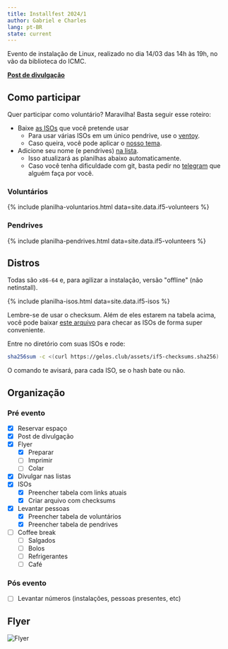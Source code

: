 ```yaml
---
title: Installfest 2024/1
author: Gabriel e Charles
lang: pt-BR
state: current
---
```


Evento de instalação de Linux, realizado no dia 14/03 das 14h às 19h, no vão da
biblioteca do ICMC.

[**Post de divulgação**](/2024/03/01/installfest-2024-1.html)

## Como participar

Quer participar como voluntário? Maravilha! Basta seguir esse roteiro:

- Baixe [as ISOs](#Distros) que você pretende usar
    - Para usar várias ISOs em um único pendrive, use o [ventoy](https://ventoy.net).
    - Caso queira, você pode aplicar o [nosso tema](https://github.com/gelos-icmc/tema-ventoy).
- Adicione seu nome (e pendrives) [na lista](https://github.com/gelos-icmc/site/blob/main/src/_data/if5-volunteers.yml).
    - Isso atualizará as planilhas abaixo automaticamente.
    - Caso você tenha dificuldade com git, basta pedir no [telegram](https://t.me/gelos_geral) que alguém faça por você.

### Voluntários

{% include planilha-voluntarios.html data=site.data.if5-volunteers %}

### Pendrives

{% include planilha-pendrives.html data=site.data.if5-volunteers %}


## Distros

Todas são `x86-64` e, para agilizar a instalação, versão "offline" (não
netinstall).

{% include planilha-isos.html data=site.data.if5-isos %}

Lembre-se de usar o checksum. Além de eles estarem na tabela acima, você pode
baixar [este arquivo](/assets/if5-checksums.sha256) para checar as ISOs de
forma super conveniente.

Entre no diretório com suas ISOs e rode:

```bash
sha256sum -c <(curl https://gelos.club/assets/if5-checksums.sha256)
```

O comando te avisará, para cada ISO, se o hash bate ou não.

## Organização

### Pré evento

- [x] Reservar espaço
- [x] Post de divulgação
- [x] Flyer
    - [x] Preparar
    - [ ] Imprimir
    - [ ] Colar
- [x] Divulgar nas listas
- [x] ISOs
    - [x] Preencher tabela com links atuais
    - [x] Criar arquivo com checksums
- [x] Levantar pessoas
    - [x] Preencher tabela de voluntários
    - [x] Preencher tabela de pendrives
- [ ] Coffee break
    - [ ] Salgados
    - [ ] Bolos
    - [ ] Refrigerantes
    - [ ] Café

### Pós evento

- [ ] Levantar números (instalações, pessoas presentes, etc)

## Flyer

![Flyer](https://cloud.gelos.club/s/EHmYwea5kQT6Y7X/preview)

